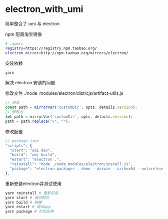 # electron_with_umi

简单整合了 umi 与 electron

npm 配置淘宝镜像

``` bash
# .npmrc
registry=https://registry.npm.taobao.org/
electron_mirror=http://npm.taobao.org/mirrors/electron/
```

安装依赖

``` bash
yarn
```

解决 electron 安装的问题

修改文件 ./node_modules/electron/dist/cjs/artifact-utils.js

``` javascript
// 原本
const path = mirrorVar('customDir', opts, details.version);
// 修改为
let path = mirrorVar('customDir', opts, details.version);
path = path.replace("v", "");
```

修改配置

``` javascript
// package.json
"scripts": {
  "start": "umi dev",
  "build": "umi build",
  "estart": "electron .",
  "reinstall": "node ./node_modules/electron/install.js",
  "package": "electron-packager . demo --darwin --arch=x64 --out=release --app-version=1.0.0 --overwrite"
},
```

重新安装electron并测试使用

``` bash
yarn reinstall # 重新安装
yarn start # 调试网页
yarn build # 构建
yarn estart # 调试app
yarn package # 打包应用
```

